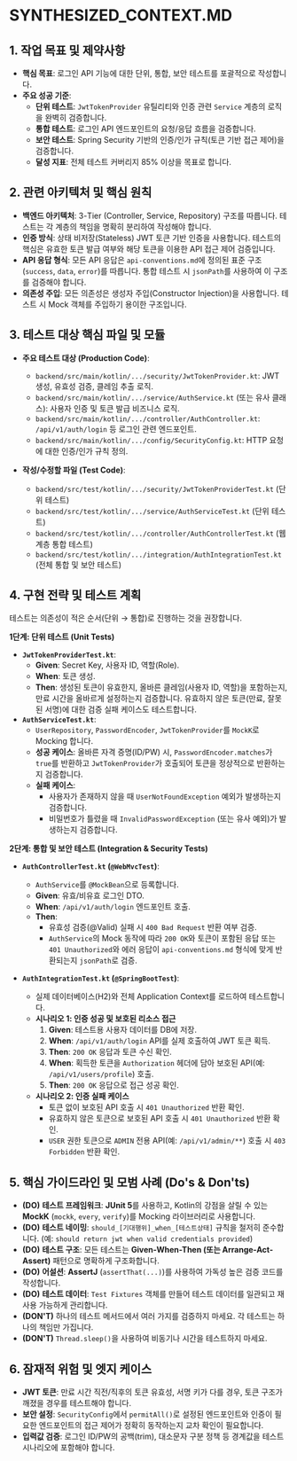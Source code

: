 # SYNTHESIZED_CONTEXT.MD

## 1. 작업 목표 및 제약사항

- **핵심 목표**: 로그인 API 기능에 대한 단위, 통합, 보안 테스트를 포괄적으로 작성합니다.
- **주요 성공 기준**:
  - **단위 테스트**: `JwtTokenProvider` 유틸리티와 인증 관련 `Service` 계층의 로직을 완벽히 검증합니다.
  - **통합 테스트**: 로그인 API 엔드포인트의 요청/응답 흐름을 검증합니다.
  - **보안 테스트**: Spring Security 기반의 인증/인가 규칙(토큰 기반 접근 제어)을 검증합니다.
  - **달성 지표**: 전체 테스트 커버리지 85% 이상을 목표로 합니다.

## 2. 관련 아키텍처 및 핵심 원칙

- **백엔드 아키텍처**: 3-Tier (Controller, Service, Repository) 구조를 따릅니다. 테스트는 각 계층의 책임을 명확히 분리하여 작성해야 합니다.
- **인증 방식**: 상태 비저장(Stateless) JWT 토큰 기반 인증을 사용합니다. 테스트의 핵심은 유효한 토큰 발급 여부와 해당 토큰을 이용한 API 접근 제어 검증입니다.
- **API 응답 형식**: 모든 API 응답은 `api-conventions.md`에 정의된 표준 구조(`success`, `data`, `error`)를 따릅니다. 통합 테스트 시 `jsonPath`를 사용하여 이 구조를 검증해야 합니다.
- **의존성 주입**: 모든 의존성은 생성자 주입(Constructor Injection)을 사용합니다. 테스트 시 Mock 객체를 주입하기 용이한 구조입니다.

## 3. 테스트 대상 핵심 파일 및 모듈

- **주요 테스트 대상 (Production Code)**:
  - `backend/src/main/kotlin/.../security/JwtTokenProvider.kt`: JWT 생성, 유효성 검증, 클레임 추출 로직.
  - `backend/src/main/kotlin/.../service/AuthService.kt` (또는 유사 클래스): 사용자 인증 및 토큰 발급 비즈니스 로직.
  - `backend/src/main/kotlin/.../controller/AuthController.kt`: `/api/v1/auth/login` 등 로그인 관련 엔드포인트.
  - `backend/src/main/kotlin/.../config/SecurityConfig.kt`: HTTP 요청에 대한 인증/인가 규칙 정의.

- **작성/수정할 파일 (Test Code)**:
  - `backend/src/test/kotlin/.../security/JwtTokenProviderTest.kt` (단위 테스트)
  - `backend/src/test/kotlin/.../service/AuthServiceTest.kt` (단위 테스트)
  - `backend/src/test/kotlin/.../controller/AuthControllerTest.kt` (웹 계층 통합 테스트)
  - `backend/src/test/kotlin/.../integration/AuthIntegrationTest.kt` (전체 통합 및 보안 테스트)

## 4. 구현 전략 및 테스트 계획

테스트는 의존성이 적은 순서(단위 → 통합)로 진행하는 것을 권장합니다.

**1단계: 단위 테스트 (Unit Tests)**

- **`JwtTokenProviderTest.kt`**:
  - **Given**: Secret Key, 사용자 ID, 역할(Role).
  - **When**: 토큰 생성.
  - **Then**: 생성된 토큰이 유효한지, 올바른 클레임(사용자 ID, 역할)을 포함하는지, 만료 시간을 올바르게 설정하는지 검증합니다. 유효하지 않은 토큰(만료, 잘못된 서명)에 대한 검증 실패 케이스도 테스트합니다.
- **`AuthServiceTest.kt`**:
  - `UserRepository`, `PasswordEncoder`, `JwtTokenProvider`를 `MockK`로 Mocking 합니다.
  - **성공 케이스**: 올바른 자격 증명(ID/PW) 시, `PasswordEncoder.matches`가 `true`를 반환하고 `JwtTokenProvider`가 호출되어 토큰을 정상적으로 반환하는지 검증합니다.
  - **실패 케이스**:
    - 사용자가 존재하지 않을 때 `UserNotFoundException` 예외가 발생하는지 검증합니다.
    - 비밀번호가 틀렸을 때 `InvalidPasswordException` (또는 유사 예외)가 발생하는지 검증합니다.

**2단계: 통합 및 보안 테스트 (Integration & Security Tests)**

- **`AuthControllerTest.kt` (`@WebMvcTest`)**:
  - `AuthService`를 `@MockBean`으로 등록합니다.
  - **Given**: 유효/비유효 로그인 DTO.
  - **When**: `/api/v1/auth/login` 엔드포인트 호출.
  - **Then**:
    - 유효성 검증(@Valid) 실패 시 `400 Bad Request` 반환 여부 검증.
    - `AuthService`의 Mock 동작에 따라 `200 OK`와 토큰이 포함된 응답 또는 `401 Unauthorized`와 에러 응답이 `api-conventions.md` 형식에 맞게 반환되는지 `jsonPath`로 검증.

- **`AuthIntegrationTest.kt` (`@SpringBootTest`)**:
  - 실제 데이터베이스(H2)와 전체 Application Context를 로드하여 테스트합니다.
  - **시나리오 1: 인증 성공 및 보호된 리소스 접근**
    1. **Given**: 테스트용 사용자 데이터를 DB에 저장.
    2. **When**: `/api/v1/auth/login` API를 실제 호출하여 JWT 토큰 획득.
    3. **Then**: `200 OK` 응답과 토큰 수신 확인.
    4. **When**: 획득한 토큰을 `Authorization` 헤더에 담아 보호된 API(예: `/api/v1/users/profile`) 호출.
    5. **Then**: `200 OK` 응답으로 접근 성공 확인.
  - **시나리오 2: 인증 실패 케이스**
    - 토큰 없이 보호된 API 호출 시 `401 Unauthorized` 반환 확인.
    - 유효하지 않은 토큰으로 보호된 API 호출 시 `401 Unauthorized` 반환 확인.
    - `USER` 권한 토큰으로 `ADMIN` 전용 API(예: `/api/v1/admin/**`) 호출 시 `403 Forbidden` 반환 확인.

## 5. 핵심 가이드라인 및 모범 사례 (Do's & Don'ts)

- **(DO)** **테스트 프레임워크**: **JUnit 5**를 사용하고, Kotlin의 강점을 살릴 수 있는 **MockK** (`mockk`, `every`, `verify`)를 Mocking 라이브러리로 사용합니다.
- **(DO)** **테스트 네이밍**: `should_[기대행위]_when_[테스트상태]` 규칙을 철저히 준수합니다. (예: `should return jwt when valid credentials provided`)
- **(DO)** **테스트 구조**: 모든 테스트는 **Given-When-Then (또는 Arrange-Act-Assert)** 패턴으로 명확하게 구조화합니다.
- **(DO)** **어설션**: **AssertJ** (`assertThat(...)`)를 사용하여 가독성 높은 검증 코드를 작성합니다.
- **(DO)** **테스트 데이터**: `Test Fixtures` 객체를 만들어 테스트 데이터를 일관되고 재사용 가능하게 관리합니다.
- **(DON'T)** 하나의 테스트 메서드에서 여러 가지를 검증하지 마세요. 각 테스트는 하나의 책임만 가집니다.
- **(DON'T)** `Thread.sleep()`을 사용하여 비동기나 시간을 테스트하지 마세요.

## 6. 잠재적 위험 및 엣지 케이스

- **JWT 토큰**: 만료 시간 직전/직후의 토큰 유효성, 서명 키가 다를 경우, 토큰 구조가 깨졌을 경우를 테스트해야 합니다.
- **보안 설정**: `SecurityConfig`에서 `permitAll()`로 설정된 엔드포인트와 인증이 필요한 엔드포인트의 접근 제어가 정확히 동작하는지 교차 확인이 필요합니다.
- **입력값 검증**: 로그인 ID/PW의 공백(trim), 대소문자 구분 정책 등 경계값을 테스트 시나리오에 포함해야 합니다.
